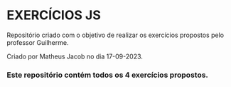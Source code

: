 # EXERCÍCIOS JS
Repositório criado com o objetivo de realizar os exercícios propostos pelo professor Guilherme.

Criado por Matheus Jacob no dia 17-09-2023.

<h3>Este repositório contém todos os 4 exercícios propostos.</h3>
